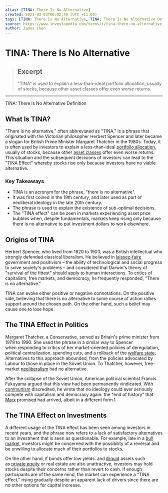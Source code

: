 ```yaml
---
alias: [TINA: There Is No Alternative]
created: 2021-03-03T00:02:40 (UTC +11:00)
tags: [TINA: There Is No Alternative, TINA: There Is No Alternative Definition]
source: https://www.investopedia.com/terms/t/tina-there-no-alternative.asp
author: James Chen
---
```


# TINA: There Is No Alternative

> ## Excerpt
> "TINA" is used to explain a less-than-ideal portfolio allocation, usually of stocks, because other asset classes offer even worse returns.

---

TINA: There Is No Alternative Definition
## What Is TINA?

"There is no alternative," often abbreviated as "TINA," is a phrase that originated with the Victorian philosopher Herbert Spencer and later became a slogan for British Prime Minister Margaret Thatcher in the 1980s. Today, it is often used by investors to explain a less-than-ideal [portfolio allocation](https://www.investopedia.com/terms/a/assetallocation.asp), usually of stocks, because other [asset classes](https://www.investopedia.com/terms/a/assetclasses.asp) offer even worse returns. This situation and the subsequent decisions of investors can lead to the "TINA Effect" whereby stocks rise only because investors have no viable alternative.

### Key Takeaways

-   TINA is an acronym for the phrase, "there is no alternative".
-   It was first coined in the 19th century, and later used as part of neoliberal ideology in the late 20th century.
-   The phrase is used to explain the existence of sub-optimal decisions.
-   The "TINA effect" can be seen in markets experiencing asset price bubbles when, despite fundamentals, markets keep rising only because there is no alternative to put investment dollars to work elsewhere.

## Origins of TINA

Herbert Spencer, who lived from 1820 to 1903, was a British intellectual who strongly defended classical liberalism. He believed in [laissez-faire](https://www.investopedia.com/terms/l/laissezfaire.asp) government and positivism – the ability of technological and social progress to solve society's problems – and considered that Darwin's theory of "survival of the fittest" should apply to human interactions. To critics of capitalism, free markets, and democracy, he frequently responded, "There is no alternative."

TINA can evoke either positive or negative connotations. On the positive side, believing that there is no alternative to some course of action rallies support around the chosen path. On the other hand, such a belief may cause one to lose hope.

## The TINA Effect in Politics

Margaret Thatcher, a Conservative, served as Britain's prime minister from 1979 to 1990. She used the phrase in a similar way to Spencer when responding to critics of her market-oriented policies of deregulation, political centralization, spending cuts, and a rollback of the [welfare state](https://www.investopedia.com/terms/w/welfare-state.asp). Alternatives to this approach abounded, from the policies advocated by Labour to those in place in the Soviet Union. To Thatcher, however, free-market [neoliberalism](https://www.investopedia.com/terms/n/neoliberalism.asp) had no alternative.

After the collapse of the Soviet Union, American political scientist Francis Fukuyama argued that this view had been permanently vindicated. With [communism](https://www.investopedia.com/terms/c/communism.asp) discredited, he wrote that no ideology could ever seriously compete with capitalism and democracy again: the "end of history" that [Marx](https://www.investopedia.com/terms/k/karl-marx.asp) promised had arrived, albeit in a different form.1

## The TINA Effect on Investments

A different usage of the TINA effect has been seen among investors in recent years, and the phrase now refers to a lack of satisfactory alternatives to an investment that is seen as questionable. For example, late in a [bull market](https://www.investopedia.com/terms/b/bullmarket.asp), investors might be concerned with the possibility of a reversal and be unwilling to allocate much of their portfolios to stocks.

On the other hand, if bonds offer low yields. and [illiquid](https://www.investopedia.com/terms/l/liquidity.asp) assets such as [private equity](https://www.investopedia.com/terms/p/privateequity.asp) or real estate are also unattractive, investors may hold stocks despite their concerns rather than revert to cash. If enough participants are of the same mind, the market can experience a "TINA effect," rising gradually despite an apparent lack of drivers since there are no other options for capital increase.
